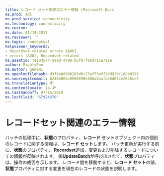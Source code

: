 ```yaml
---
title: レコード セット関連のエラー情報 |Microsoft Docs
ms.prod: sql
ms.prod_service: connectivity
ms.technology: connectivity
ms.custom: ''
ms.date: 01/19/2017
ms.reviewer: ''
ms.topic: conceptual
helpviewer_keywords:
- Recordset-related errors [ADO]
- errors [ADO], Recordset-related
ms.assetid: 7e103574-59ad-4790-b5f9-fa8d715e711e
author: MightyPen
ms.author: genemi
ms.openlocfilehash: d3f8e8d9802b5d0c73af73aff20d929c188b9292
ms.sourcegitcommit: b2464064c0566590e486a3aafae6d67ce2645cef
ms.translationtype: MT
ms.contentlocale: ja-JP
ms.lasthandoff: 07/15/2019
ms.locfileid: "67924370"
---
```

# <a name="recordset-related-error-information"></a>レコードセット関連のエラー情報
バッチの処理中に、**状態**のプロパティ、**レコード セット**オブジェクト内の個別のレコードに関する情報は、**レコード セット**します。 バッチ更新が実行する前に、**状態**のプロパティ、 **Recordset**追加、変更および削除するレコードについての情報が反映されます。 後**UpdateBatch**が呼び出されて、**状態**プロパティは、操作の成否を示します。 レコード間を移動すると、**レコード セット**の値、**状態**プロパティに対する変更を現在のレコードの状態を説明します。
